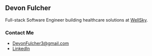 ## Devon Fulcher

Full-stack Software Engineer building healthcare solutions at [WellSky](https://wellsky.com/).

### Contact Me
* DevonFulcher3@gmail.com
* [LinkedIn](https://www.linkedin.com/in/devonfulcher/)
